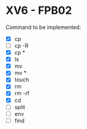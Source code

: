 # XV6 - FPB02

Command to be implemented:

- [x] cp
- [ ] cp -R
- [x] cp *
- [x] ls
- [x] mv
- [x] mv *
- [x] touch
- [x] rm
- [x] rm -rf
- [x] cd
- [ ] split
- [ ] env
- [ ] find